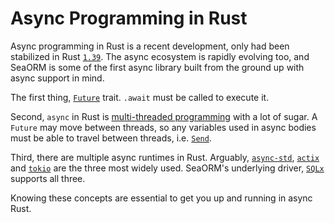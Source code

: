 # Async Programming in Rust

Async programming in Rust is a recent development, only had been stabilized in Rust [`1.39`](https://github.com/rust-lang/rust/releases/tag/1.39.0). The async ecosystem is rapidly evolving too, and SeaORM is some of the first async library built from the ground up with async support in mind.

The first thing, [`Future`](https://rust-lang.github.io/async-book/02_execution/02_future.html) trait. `.await` must be called to execute it.

Second, `async` in Rust is [multi-threaded programming](https://rust-lang.github.io/async-book/03_async_await/01_chapter.html) with a lot of sugar. A `Future` may move between threads, so any variables used in async bodies must be able to travel between threads, i.e. [`Send`](https://doc.rust-lang.org/nomicon/send-and-sync.html).

Third, there are multiple async runtimes in Rust. Arguably, [`async-std`](https://crates.io/crates/async-std), [`actix`](https://crates.io/crates/actix) and [`tokio`](https://crates.io/crates/tokio) are the three most widely used. SeaORM's underlying driver, [`SQLx`](https://crates.io/crates/sqlx) supports all three.

Knowing these concepts are essential to get you up and running in async Rust.